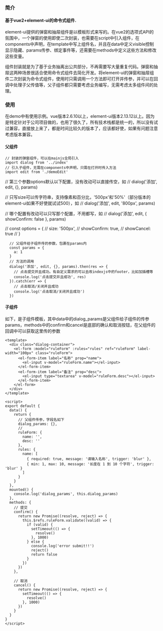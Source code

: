 ### 简介
#### 基于vue2+element-ui的命令式组件.

element-ui提供的弹窗和抽屉组件是以模板形式来写的。在vue2的选项式API的氛围中，一个弹窗的使用即使二次封装，也需要在script中引入组件，在components中声明，在template中写上组件名，并且在data中定义visible控制显示隐藏、params传参、绑定事件等，还需要在methods中定义这些方法和修改这些变量。

组件封装就是为了基于业务抽离出公共部分，不再需要写大量重复代码。弹窗和抽屉这两种场景很适合使用命令式组件去简化开发。将element-ui的弹窗和抽屉组件二次封装为命令式组件，使用时只需调用一个方法即可打开并传参，并可以在回调中处理子父传值等，父子组件都只需要考虑业务编写，无需考虑太多组件间的处理。

### 使用
在demo中有使用示例。vue版本2.6.10以上，element-ui版本2.13.12以上。因为是特定针对于公司项目做的，也用了很久了，所有技术栈都是统一的，所以没有试过兼容，直接放上来了，都是时间比较久的版本了，应该都好使，如果有问题注意考虑版本兼容。

#### 父组件
    // 封装的弹窗组件，可以在mainjs全局引入
    import dialog from '../index'
    // 引入子组件，无需在components中声明，只需在打开时传入方法
    import edit from './demoEdit'

// 第三个参数options默认以下配置，没有改动可以直接传空，如
// dialog('添加', edit, {}, params)

// 只写size可以传字符串，支持像素和百分比，'500px'和'50%'（部分版本的element-ui如果不好使就试试500），如
// dialog('添加', edit, '800px', params)

// 哪个配置有改动可以只写那个配置，不用都写，如
// dialog('添加', edit, { showConfirm: false }, params)

// const options = {
//   size: '500px',
//   showConfirm: true,
//   showCancel: true
// }

      // 父组件给子组件传的参数，包裹在params内
      const params = {
        a: 1
      }
      // 方法的调用
      dialog('添加', edit, {}, params).then(res => {
        // 点击提交并且成功。有自定义需求的可以去改indexjs中的footer，比如加插槽等
        console.log('点击提交并且成功', res)
      }).catch(err => {
        // 点击取消/关闭并且成功
        console.log('点击取消/关闭并且成功')
      })

#### 子组件
如下，是子组件模板，其中data中的dialog_params是父组件给子组件的传参params，methods中的confirm和cancel是底部的确认和取消按钮，在父组件的回调中可以获取这里传的参数

    <template>
      <div class="dialog-container">
        <el-form :model="ruleForm" :rules="rules" ref="ruleForm" label-width="100px" class="ruleForm">
          <el-form-item label="名称" prop="name">
            <el-input v-model="ruleForm.name"></el-input>
          </el-form-item>
          <el-form-item label="备注" prop="desc">
            <el-input type="textarea" v-model="ruleForm.desc"></el-input>
          </el-form-item>
        </el-form>
      </div>
    </template>
    
    <script>
    export default {
      data() {
        return {
          // 父组件传参，字段名如下
          dialog_params: {},
          //
          ruleForm: {
            name: '',
            desc: ''
          },
          rules: {
            name: [
              { required: true, message: '请输入名称', trigger: 'blur' },
              { min: 1, max: 10, message: '长度在 1 到 10 个字符', trigger: 'blur' }
            ]
          }
        }
      },
      mounted() {
        console.log('dialog_params', this.dialog_params)
      },
      methods: {
        // 提交
        confirm() {
          return new Promise((resolve, reject) => {
            this.$refs.ruleForm.validate((valid) => {
              if (valid) {
                setTimeout(() => {
                  resolve()
                }, 1000)
              } else {
                console.log('error submit!!')
                reject()
                return false
              }
            })
          })
        },
    
        // 取消
        cancel() {
          return new Promise((resolve, reject) => {
            setTimeout(() => {
              resolve()
            }, 1000)
          })
        }
      }
    }
    </script>



